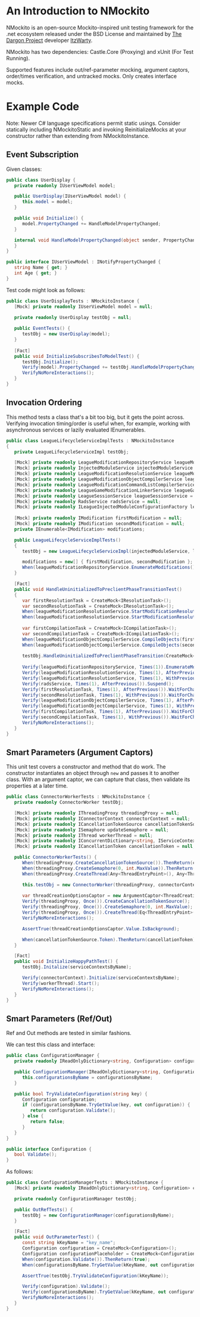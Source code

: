 # An Introduction to NMockito
NMockito is an open-source Mockito-inspired unit testing framework for the .net ecosystem released under the BSD License and maintained by [The Dargon Project](https://www.github.com/the-dargon-project) developer [ItzWarty](https://www.twitter.com/ItzWarty).

NMockito has two dependencies: Castle.Core (Proxying) and xUnit (For Test Running). 

Supported features include out/ref-parameter mocking, argument captors, order/times verification, and untracked mocks. Only creates interface mocks.

# Example Code
Note: Newer C# language specifications permit static usings. Consider statically including NMockitoStatic and invoking ReinitializeMocks at your constructor rather than extending from NMockitoInstance.

## Event Subscription

Given classes:

```csharp
public class UserDisplay {
   private readonly IUserViewModel model;

   public UserDisplay(IUserViewModel model) {
      this.model = model;
   }

   public void Initialize() {
      model.PropertyChanged += HandleModelPropertyChanged;
   }

   internal void HandleModelPropertyChanged(object sender, PropertyChangedEventArgs e) {
   }
}

public interface IUserViewModel : INotifyPropertyChanged {
   string Name { get; }
   int Age { get; }
}
```

Test code might look as follows:

```csharp
public class UserDisplayTests : NMockitoInstance {     
   [Mock] private readonly IUserViewModel model = null;
 
   private readonly UserDisplay testObj = null;

   public EventTests() {
      testObj = new UserDisplay(model);
   }
 
   [Fact]
   public void InitializeSubscribesToModelTest() {
      testObj.Initialize();
      Verify(model).PropertyChanged += testObj.HandleModelPropertyChanged;
      VerifyNoMoreInteractions();
   }
}
```

## Invocation Ordering
This method tests a class that's a bit too big, but it gets the point across. Verifying invocation timing/order is useful when, for example, working with asynchronous services or lazily evaluated IEnumerables.

```csharp
public class LeagueLifecycleServiceImplTests : NMockitoInstance
{
   private LeagueLifecycleServiceImpl testObj;

   [Mock] private readonly LeagueModificationRepositoryService leagueModificationRepositoryService = null;
   [Mock] private readonly InjectedModuleService injectedModuleService = null;
   [Mock] private readonly LeagueModificationResolutionService leagueModificationResolutionService = null;
   [Mock] private readonly LeagueModificationObjectCompilerService leagueModificationObjectCompilerService = null;
   [Mock] private readonly LeagueModificationCommandListCompilerService leagueModificationCommandListCompilerService = null;
   [Mock] private readonly LeagueGameModificationLinkerService leagueGameModificationLinkerService = null;
   [Mock] private readonly LeagueSessionService leagueSessionService = null;
   [Mock] private readonly RadsService radsService = null;
   [Mock] private readonly ILeagueInjectedModuleConfigurationFactory leagueInjectedModuleConfigurationFactory = null;
   
   [Mock] private readonly IModification firstModification = null;
   [Mock] private readonly IModification secondModification = null;
   private IEnumerable<IModification> modifications;

   public LeagueLifecycleServiceImplTests()
   {
      testObj = new LeagueLifecycleServiceImpl(injectedModuleService, leagueModificationRepositoryService, leagueModificationResolutionService, leagueModificationObjectCompilerService, leagueModificationCommandListCompilerService, leagueGameModificationLinkerService, leagueSessionService, radsService, leagueInjectedModuleConfigurationFactory);

      modifications = new[] { firstModification, secondModification };
      When(leagueModificationRepositoryService.EnumerateModifications()).ThenReturn(modifications);
   }

   [Fact]
   public void HandleUninitializedToPreclientPhaseTransitionTest()
   {
      var firstResolutionTask = CreateMock<IResolutionTask>();
      var secondResolutionTask = CreateMock<IResolutionTask>();
      When(leagueModificationResolutionService.StartModificationResolution(firstModification, ModificationTargetType.Client)).ThenReturn(firstResolutionTask);
      When(leagueModificationResolutionService.StartModificationResolution(secondModification, ModificationTargetType.Client)).ThenReturn(secondResolutionTask);
   
      var firstCompilationTask = CreateMock<ICompilationTask>();
      var secondCompilationTask = CreateMock<ICompilationTask>();
      When(leagueModificationObjectCompilerService.CompileObjects(firstModification, ModificationTargetType.Client)).ThenReturn(firstCompilationTask);
      When(leagueModificationObjectCompilerService.CompileObjects(secondModification, ModificationTargetType.Client)).ThenReturn(secondCompilationTask);
      
      testObj.HandleUninitializedToPreclientPhaseTransition(CreateMock<ILeagueSession>(), new LeagueSessionPhaseChangedArgs(0, 0));
   
      Verify(leagueModificationRepositoryService, Times(1)).EnumerateModifications();
      Verify(leagueModificationResolutionService, Times(1), AfterPrevious()).StartModificationResolution(firstModification, ModificationTargetType.Client);
      Verify(leagueModificationResolutionService, Times(1), WithPrevious()).StartModificationResolution(secondModification, ModificationTargetType.Client);
      Verify(radsService, Times(1), AfterPrevious()).Suspend();
      Verify(firstResolutionTask, Times(1), AfterPrevious()).WaitForChainCompletion();
      Verify(secondResolutionTask, Times(1), WithPrevious()).WaitForChainCompletion();
      Verify(leagueModificationObjectCompilerService, Times(1), AfterPrevious()).CompileObjects(firstModification, ModificationTargetType.Client);
      Verify(leagueModificationObjectCompilerService, Times(1), WithPrevious()).CompileObjects(secondModification, ModificationTargetType.Client);
      Verify(firstCompilationTask, Times(1), AfterPrevious()).WaitForChainCompletion();
      Verify(secondCompilationTask, Times(1), WithPrevious()).WaitForChainCompletion();
      VerifyNoMoreInteractions();
   }
}
```
## Smart Parameters (Argument Captors)

This unit test covers a constructor and method that do work. The constructor instantiates an object through `new` and passes it to another class. With an argument captor, we can capture that class, then validate its properties at a later time.

```csharp
public class ConnectorWorkerTests : NMockitoInstance {
   private readonly ConnectorWorker testObj;

   [Mock] private readonly IThreadingProxy threadingProxy = null;
   [Mock] private readonly IConnectorContext connectorContext = null;
   [Mock] private readonly ICancellationTokenSource cancellationTokenSource = null;
   [Mock] private readonly ISemaphore updateSemaphore = null;
   [Mock] private readonly IThread workerThread = null;
   [Mock] private readonly IConcurrentDictionary<string, IServiceContext> serviceContextsByName = null;
   [Mock] private readonly ICancellationToken cancellationToken = null;

   public ConnectorWorkerTests() {
      When(threadingProxy.CreateCancellationTokenSource()).ThenReturn(cancellationTokenSource);
      When(threadingProxy.CreateSemaphore(0, int.MaxValue)).ThenReturn(updateSemaphore);
      When(threadingProxy.CreateThread(Any<ThreadEntryPoint>(), Any<ThreadCreationOptions>())).ThenReturn(workerThread);

      this.testObj = new ConnectorWorker(threadingProxy, connectorContext);
      
      var threadCreationOptionsCaptor = new ArgumentCaptor<ThreadCreationOptions>();
      Verify(threadingProxy, Once()).CreateCancellationTokenSource();
      Verify(threadingProxy, Once()).CreateSemaphore(0, int.MaxValue);
      Verify(threadingProxy, Once()).CreateThread(Eq<ThreadEntryPoint>(testObj.ThreadEntryPoint), threadCreationOptionsCaptor.GetParameter());
      VerifyNoMoreInteractions();

      AssertTrue(threadCreationOptionsCaptor.Value.IsBackground);

      When(cancellationTokenSource.Token).ThenReturn(cancellationToken);
   }

   [Fact]
   public void InitializeHappyPathTest() {
      testObj.Initalize(serviceContextsByName);

      Verify(connectorContext).Initialize(serviceContextsByName);
      Verify(workerThread).Start();
      VerifyNoMoreInteractions();
   }
}
```   
## Smart Parameters (Ref/Out)

Ref and Out methods are tested in similar fashions. 

We can test this class and interface:

```csharp
public class ConfigurationManager {
   private readonly IReadOnlyDictionary<string, Configuration> configurationsByName;

   public ConfigurationManager(IReadOnlyDictionary<string, Configuration> configurationsByName) {
      this.configurationsByName = configurationsByName;
   }

   public bool TryValidateConfiguration(string key) {
      Configuration configuration;
      if (configurationsByName.TryGetValue(key, out configuration)) {
         return configuration.Validate();
      } else {
         return false;
      }
   }
}

public interface Configuration {
   bool Validate();
}
```

As follows:

```csharp
public class ConfigurationManagerTests : NMockitoInstance {
   [Mock] private readonly IReadOnlyDictionary<string, Configuration> configurationsByName = null;

   private readonly ConfigurationManager testObj;

   public OutRefTests() {
      testObj = new ConfigurationManager(configurationsByName);
   }

   [Fact]
   public void OutParameterTest() {
      const string kKeyName = "key_name";
      Configuration configuration = CreateMock<Configuration>();
      Configuration configurationPlaceholder = CreateMock<Configuration>();
      When(configuration.Validate()).ThenReturn(true);
      When(configurationsByName.TryGetValue(kKeyName, out configurationPlaceholder)).Set(configurationPlaceholder, configuration).ThenReturn(true);

      AssertTrue(testObj.TryValidateConfiguration(kKeyName));

      Verify(configuration).Validate();
      Verify(configurationsByName).TryGetValue(kKeyName, out configurationPlaceholder);
      VerifyNoMoreInteractions();
   }
}
```
